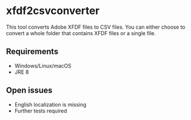 # xfdf2csvconverter

This tool converts Adobe XFDF files to CSV files. You can either choose to convert a whole folder that contains XFDF files or a single file. 

## Requirements
* Windows/Linux/macOS
* JRE 8

## Open issues
* English localization is missing
* Further tests required
